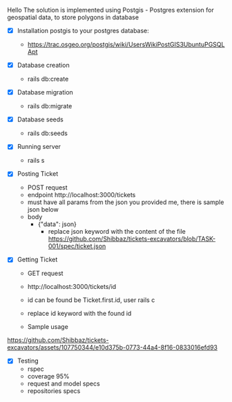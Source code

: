 Hello The solution is implemented using Postgis - Postgres extension for geospatial data, to store polygons in database
- [x] Installation postgis to your postgres database:
  - https://trac.osgeo.org/postgis/wiki/UsersWikiPostGIS3UbuntuPGSQLApt
- [x] Database creation
  - rails db:create
- [x] Database migration
  - rails db:migrate
- [x] Database seeds
  - rails db:seeds
- [x] Running server
  - rails s
     
- [x] Posting Ticket
  - POST request
  - endpoint http://localhost:3000/tickets
  - must have all params from the json you provided me, there is sample json below
  - body
    - {"data": json}
      - replace json keyword with the content of the file  https://github.com/Shibbaz/tickets-excavators/blob/TASK-001/spec/ticket.json
- [x] Getting Ticket
  - GET request
  - http://localhost:3000/tickets/id
  - id can be found be Ticket.first.id, user rails c
  - replace id keyword with the found id
     
  - Sample usage
    

https://github.com/Shibbaz/tickets-excavators/assets/107750344/e10d375b-0773-44a4-8f16-0833016efd93

- [x] Testing
  - rspec
  - coverage 95%
  - request and model specs
  - repositories specs







